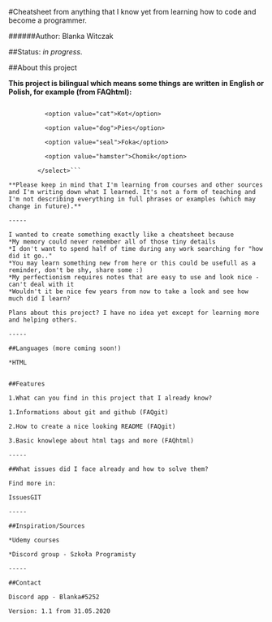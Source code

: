 #Cheatsheet from anything that I know yet from learning how to code and become a programmer.

######Author: Blanka Witczak

##Status: _in progress_.


##About this project

**This project is bilingual which means some things are written in English or Polish, for example (from FAQhtml):**

```<select name="animals">

          <option value="cat">Kot</option>

          <option value="dog">Pies</option>

          <option value="seal">Foka</option>

          <option value="hamster">Chomik</option>

        </select>```

**Please keep in mind that I'm learning from courses and other sources and I'm writing down what I learned. It's not a form of teaching and I'm not describing everything in full phrases or examples (which may change in future).**

-----

I wanted to create something exactly like a cheatsheet because
*My memory could never remember all of those tiny details
*I don't want to spend half of time during any work searching for "how did it go.."
*You may learn something new from here or this could be usefull as a reminder, don't be shy, share some :)
*My perfectionism requires notes that are easy to use and look nice - can't deal with it
*Wouldn't it be nice few years from now to take a look and see how much did I learn?

Plans about this project? I have no idea yet except for learning more and helping others.

-----

##Languages (more coming soon!)

*HTML


##Features

1.What can you find in this project that I already know?

1.Informations about git and github (FAQgit)

2.How to create a nice looking README (FAQgit)

3.Basic knowlege about html tags and more (FAQhtml)

-----

##What issues did I face already and how to solve them?

Find more in:

IssuesGIT

-----

##Inspiration/Sources

*Udemy courses

*Discord group - Szkoła Programisty

-----

##Contact

Discord app - Blanka#5252

Version: 1.1 from 31.05.2020